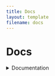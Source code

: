```yaml
---
title: Docs
layout: template
filename: docs 
--- 
```


# Docs
<details>
<summary>Documentation</summary>
  
<a href="https://raeedalam.github.io/ras-lang/docs/vars">Vars<a>
  <br>
<a href="https://raeedalam.github.io/ras-lang/docs/while">While<a>
  <br>
<a href="https://raeedalam.github.io/ras-lang/docs/each">For loop<a>
  <br>
<a href="https://raeedalam.github.io/ras-lang/docs/func">Functions<a>
  <br>
<a href="https://raeedalam.github.io/ras-lang/docs/input">Getting Input<a>
<br>
<a href="https://raeedalam.github.io/ras-lang/docs/if">If statements<a>
</details>
